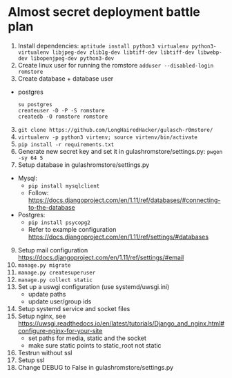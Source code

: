 Almost secret deployment battle plan
====================================

1. Install dependencies: ```aptitude install python3 virtualenv python3-virtualenv libjpeg-dev zlib1g-dev libtiff-dev libtiff-dev libwebp-dev libopenjpeg-dev python3-dev```
1. Create linux user for running the romstore ```adduser --disabled-login romstore```
2. Create database + database user
  - postgres
    ```
    su postgres
    createuser -D -P -S romstore
    createdb -O romstore romstore
    ```
3. ```git clone https://github.com/LongHairedHacker/gulasch-r0mstore/```
4. ```virtualenv -p python3 virtenv; source virtenv/bin/activate```
5. ```pip install -r requirements.txt```
6. Generate new secret key and set it in gulashromstore/settings.py: ```pwgen -sy 64 5```
8. Setup database in gulashromstore/settings.py
  - Mysql:
    - ```pip install mysqlclient```
    - Follow: https://docs.djangoproject.com/en/1.11/ref/databases/#connecting-to-the-database
  - Postgres:
    - ```pip install psycopg2```
    - Refer to example configuration https://docs.djangoproject.com/en/1.11/ref/settings/#databases
9. Setup mail configuration https://docs.djangoproject.com/en/1.11/ref/settings/#email
10. ```manage.py migrate```
11. ```manage.py createsuperuser```
12. ```manage.py collect static```
13. Set up a uswgi configuration (use systemd/uwsgi.ini)
    - update paths
    - update user/group ids
15. Setup systemd service and socket files
14. Setup nginx, see https://uwsgi.readthedocs.io/en/latest/tutorials/Django_and_nginx.html#configure-nginx-for-your-site
    - set paths for media, static and the socket
    - make sure static points to static_root not static
15. Testrun without ssl
15. Setup ssl
16. Change DEBUG to False in gulashromstore/settings.py
